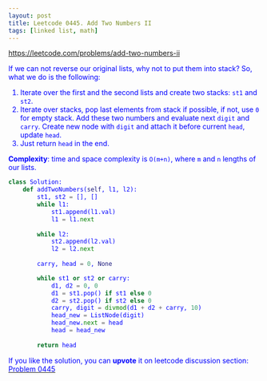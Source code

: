 ```yaml
---
layout: post
title: Leetcode 0445. Add Two Numbers II
tags: [linked list, math]
---
```


<a href="https://leetcode.com/problems/add-two-numbers-ii"> <font color = blue>https://leetcode.com/problems/add-two-numbers-ii

If we can not reverse our original lists, why not to put them into stack? So, what we do is the following:

1. Iterate over the first and the second lists and create two stacks: `st1` and `st2`.
2. Iterate over stacks, pop last elements from stack if possible, if not, use `0` for empty stack. Add these two numbers and evaluate next `digit` and `carry`. Create new node with `digit` and attach it before current `head`, update `head`.
3. Just return `head` in the end.

**Complexity**: time and space complexity is `O(m+n)`, where `m` and `n` lengths of our lists.

```python
class Solution:
    def addTwoNumbers(self, l1, l2):
        st1, st2 = [], []
        while l1:
            st1.append(l1.val)
            l1 = l1.next
            
        while l2:
            st2.append(l2.val)
            l2 = l2.next
        
        carry, head = 0, None

        while st1 or st2 or carry:
            d1, d2 = 0, 0
            d1 = st1.pop() if st1 else 0
            d2 = st2.pop() if st2 else 0
            carry, digit = divmod(d1 + d2 + carry, 10)
            head_new = ListNode(digit)
            head_new.next = head
            head = head_new
              
        return head
```

If you like the solution, you can **upvote** it on leetcode discussion section:<a href="https://leetcode.com/problems/add-two-numbers-ii/discuss/926807/python-two-stacks-solution-explained"> <font color = blue>Problem 0445
